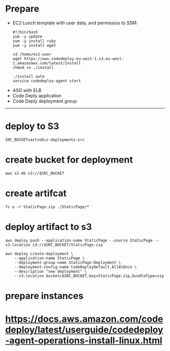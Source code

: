 # Prepare

- EC2 Lunch template with user data, and permissios to SSM: 
    ```
    #!/bin/bash
    yum -y update
    yum -y install ruby
    yum -y install wget

    cd /home/ec2-user
    wget https://aws-codedeploy-eu-west-1.s3.eu-west-1.amazonaws.com/latest/install
    chmod +x ./install

    ./install auto
    service codedeploy-agent start

    ```
- ASG with ELB
- Code Deply application
- Code Deply deployment group

-----------------------------------------------------------------------------------------

# deploy to S3
`SRC_BUCKET=artsobcz-deployments-src`

# create bucket for deployment
`aws s3 mb s3://$SRC_BUCKET`

# create artifcat
`7z a -r StaticPage.zip ./StaticPage/*`

# deploy artifact to s3
`aws deploy push --application-name StaticPage --source StaticPage --s3-location s3://$SRC_BUCKET/StaticPage.zip`

```
aws deploy create-deployment \
    --application-name StaticPage \
    --deployment-group-name StaticPage-Deployment \
    --deployment-config-name CodeDeployDefault.AllAtOnce \
    --description "new deployment" \
    --s3-location bucket=$SRC_BUCKET,key=StaticPage.zip,bundleType=zip
```


# prepare instances
# https://docs.aws.amazon.com/codedeploy/latest/userguide/codedeploy-agent-operations-install-linux.html

